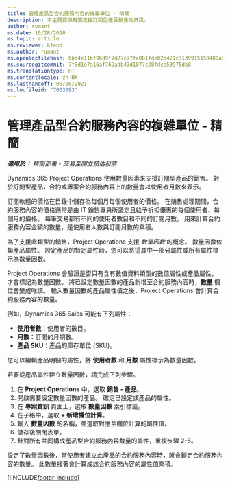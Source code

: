 ```yaml
---
title: 管理產品型合約服務內容的複雜單位 - 精簡
description: 本主題提供有關支援訂閱型產品銷售的資訊。
author: rumant
ms.date: 10/28/2020
ms.topic: article
ms.reviewer: kfend
ms.author: rumant
ms.openlocfilehash: 6bd4e11bf96d9f7d77c77fe081fde02b421c3139915150480a8d1a4d812887f6
ms.sourcegitcommit: 7f8d1e7a16af769adb43d1877c28fdce53975db8
ms.translationtype: HT
ms.contentlocale: zh-HK
ms.lasthandoff: 08/06/2021
ms.locfileid: "7003393"
---
```

# <a name="manage-complex-units-for-product-based-contract-lines---lite"></a>管理產品型合約服務內容的複雜單位 - 精簡

_**適用於：** 精簡部署 - 交易至開立預估發票_

Dynamics 365 Project Operations 使用數量因素來支援訂閱型產品的銷售。 對於訂閱型產品，合約或專案合約服務內容上的數量會以使用者月數來表示。

訂閱軟體的價格在目錄中儲存為每個月每個使用者的價格。 在銷售處理期間，合約服務內容的價格通常是由 IT 銷售專員所議定且給予折扣優惠的每個使用者、每個月的價格。 每筆交易都有不同的使用者數目和不同的訂閱月數。 用來計算合約服務內容金額的數量，是使用者人數與訂閱月數的乘積。

為了支援此類型的銷售，Project Operations 支援 *數量因數* 的概念。 數量因數依賴產品屬性。 設定產品的特定屬性時，您可以將這其中一部分屬性或所有屬性標示為數量因數。

Project Operations 會驗證是否只有含有數值資料類型的數值屬性或產品屬性，才會標記為數量因數。 將已設定數量因數的產品新增至合約服務內容時，**數量** 欄位會變成唯讀。 輸入數量因數的產品屬性值之後，Project Operations 會計算合約服務內容的數量。

例如，Dynamics 365 Sales 可能有下列屬性：

- **使用者數**：使用者的數目。
- **月數**：訂閱的月期數。
- **產品 SKU**：產品的庫存單位 (SKU)。

您可以編輯產品明細的屬性，將 **使用者數** 和 **月數** 屬性標示為數量因數。

若要從產品屬性建立數量因數，請完成下列步驟。

1. 在 **Project Operations** 中，選取 **銷售 - 產品**。
2. 開啟需要設定數量因數的產品。 確定已設定該產品的屬性。
3. 在 **專案資訊** 頁面上，選取 **數量因數** 索引標籤。
4. 在子格中，選取 **+ 新增欄位計算**。
5. 輸入 **數量因數** 的名稱，並選取對應至欄位計算的屬性值。
6. 儲存後關閉表單。
7. 針對所有共同構成產品型合約服務內容數量的屬性，重複步驟 2-6。

設定了數量因數後，當使用者建立此產品的合約服務內容時，就會鎖定合約服務內容的數量。 此數量接著會計算成該合約服務內容的屬性值乘積。


[!INCLUDE[footer-include](../../includes/footer-banner.md)]